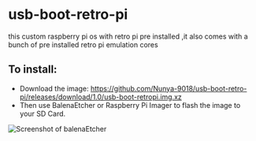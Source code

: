 # usb-boot-retro-pi
this custom raspberry pi os with retro pi pre installed ,it also comes with a bunch of pre installed retro pi emulation cores

## To install: 
 - Download the image: https://github.com/Nunya-9018/usb-boot-retro-pi/releases/download/1.0/usb-boot-retropi.img.xz  
 - Then use BalenaEtcher or Raspberry Pi Imager to flash the image to your SD Card.
 
 ![Screenshot of balenaEtcher](https://i.imgur.com/jGpdUqj.png)

